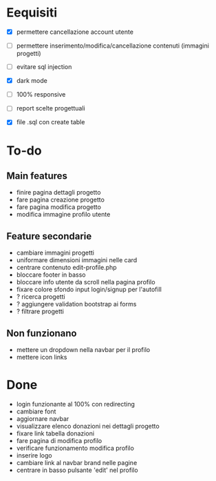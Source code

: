 # Eequisiti
- [x] permettere cancellazione account utente
- [ ] permettere inserimento/modifica/cancellazione contenuti (immagini progetti)
- [ ] evitare sql injection
- [x] dark mode
- [ ] 100% responsive
- [ ] report scelte progettuali
- [x] file .sql con create table


# To-do
## Main features
- finire pagina dettagli progetto
- fare pagina creazione progetto
- fare pagina modifica progetto
- modifica immagine profilo utente

## Feature secondarie
- cambiare immagini progetti
- uniformare dimensioni immagini nelle card
- centrare contenuto edit-profile.php
- bloccare footer in basso
- bloccare info utente da scroll nella pagina profilo
- fixare colore sfondo input login/signup per l'autofill
- ? ricerca progetti
- ? aggiungere validation bootstrap ai forms
- ? filtrare progetti

## Non funzionano
- mettere un dropdown nella navbar per il profilo
- mettere icon links


# Done
- login funzionante al 100% con redirecting
- cambiare font
- aggiornare navbar
- visualizzare elenco donazioni nei dettagli progetto
- fixare link tabella donazioni
- fare pagina di modifica profilo
- verificare funzionamento modifica profilo
- inserire logo
- cambiare link al navbar brand nelle pagine
- centrare in basso pulsante 'edit' nel profilo

